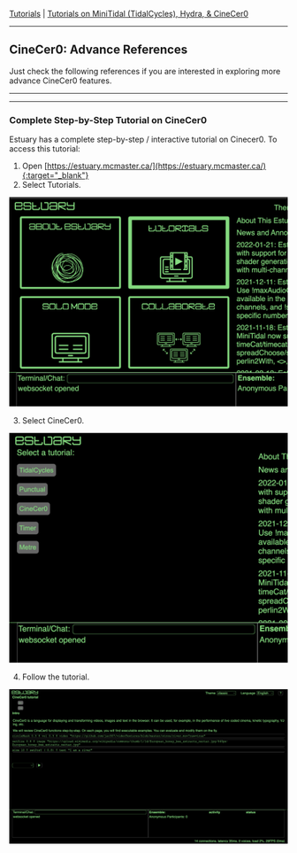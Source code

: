 
[Tutorials](../README.md) | [Tutorials on MiniTidal (TidalCycles), Hydra, & CineCer0](README.md)    

-------------------------------------------------------------------------------  

## CineCer0: Advance References

Just check the following references if you are interested in exploring more advance CineCer0 features.

_________________________________________________________________________________________
_________________________________________________________________________________________

### Complete Step-by-Step Tutorial on CineCer0

Estuary has a complete step-by-step / interactive tutorial on Cinecer0. To access this tutorial:

1. Open [https://estuary.mcmaster.ca/](https://estuary.mcmaster.ca/){:target="_blank"}
2. Select Tutorials.

<img src="imgs/cinecero-20.png" width="600">

3. Select CineCer0.

<img src="imgs/cinecero-21.png" width="600">

4. Follow the tutorial.

<img src="imgs/cinecero-22.png" width="600">
